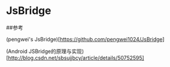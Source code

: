 # JsBridge
##参考
>
(pengwei's JsBridge)[https://github.com/pengwei1024/JsBridge] 
>
(Android JSBridge的原理与实现)[http://blog.csdn.net/sbsujjbcy/article/details/50752595]
